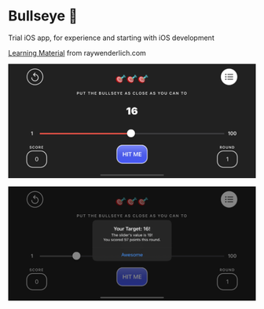 # Bullseye 🎯

Trial iOS app, for experience and starting with iOS development

[Learning Material](https://www.raywenderlich.com/28797163-your-first-ios-swiftui-app-an-app-from-scratch) from raywenderlich.com

![Initial Screen](./ProjectAssets/initial_screen.png)

![HitMe Button Interaction](./ProjectAssets/hitme_button_interaction.png)
